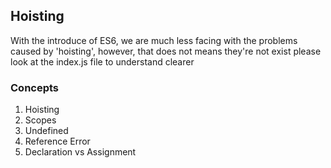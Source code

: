 ## Hoisting

With the introduce of ES6, we are much less facing with the problems
caused by 'hoisting', however, that does not means they're not exist
please look at the index.js file to understand clearer

### Concepts

1. Hoisting
2. Scopes
3. Undefined
4. Reference Error
5. Declaration vs Assignment
